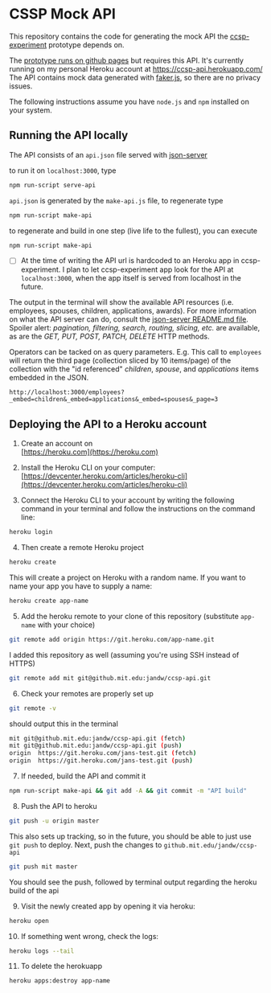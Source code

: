 # CSSP Mock API

This repository contains the code for generating the mock API the [ccsp-experiment](https://github.mit.edu/jandw/ccsp-experiment) prototype depends on.

The [prototype runs on github pages](https://github.mit.edu/pages/jandw/ccsp-experiment/) but requires this API. It's currently running on my personal Heroku account at https://ccsp-api.herokuapp.com/ The API contains mock data generated with [faker.js](https://github.com/Marak/faker.js), so there are no privacy issues.

The following instructions assume you have `node.js` and `npm` installed on your system.

## Running the API locally

The API consists of an `api.json` file served with [json-server](https://github.com/typicode/json-server)

to run it on `localhost:3000`, type
```bash
npm run-script serve-api
```

`api.json` is generated by the `make-api.js` file, to regenerate type
```bash
npm run-script make-api
```

to regenerate and build in one step (live life to the fullest), you can execute
```bash
npm run-script make-api
```

- [ ] At the time of writing the API url is hardcoded to an Heroku app in ccsp-experiment.
I plan to let ccsp-experiment app look for the API at `localhost:3000`, when the app itself is served from localhost in the future.

The output in the terminal will show the available API resources (i.e. employees, spouses, children, applications, awards). For more information on what the API server can do, consult the [json-server README.md file](https://github.com/typicode/json-server). Spoiler alert: _pagination, filtering, search, routing, slicing, etc._ are available, as are the _GET, PUT, POST, PATCH, DELETE_ HTTP methods.

Operators can be tacked on as query parameters. E.g. This call to `employees` will return the third page (collection sliced by 10 items/page) of the collection with the "id referenced" _children_, _spouse_, and _applications_ items embedded in the JSON.

```
http://localhost:3000/employees?_embed=children&_embed=applications&_embed=spouses&_page=3
```


## Deploying the API to a Heroku account

1. Create an account on <br/>[https://heroku.com](https://heroku.com)

2. Install the Heroku CLI on your computer: <br/>[https://devcenter.heroku.com/articles/heroku-cli](https://devcenter.heroku.com/articles/heroku-cli)

3. Connect the Heroku CLI to your account by writing the following command in your terminal and follow the instructions on the command line:
```bash
heroku login
```
4. Then create a remote Heroku project
```bash
heroku create
```
 This will create a project on Heroku with a random name. If you want to name your app you have to supply a name:
```bash
heroku create app-name
```

5. Add the heroku remote to your clone of this repository (substitute `app-name` with your choice)

```bash
git remote add origin https://git.heroku.com/app-name.git
```

I added this repository as well (assuming you're using SSH instead of HTTPS)

```bash
git remote add mit git@github.mit.edu:jandw/ccsp-api.git
```

6. Check your remotes are properly set up

```bash
git remote -v
```

should output this in the terminal
```bash
mit	git@github.mit.edu:jandw/ccsp-api.git (fetch)
mit	git@github.mit.edu:jandw/ccsp-api.git (push)
origin	https://git.heroku.com/jans-test.git (fetch)
origin	https://git.heroku.com/jans-test.git (push)
```

7. If needed, build the API and commit it

```bash
npm run-script make-api && git add -A && git commit -m "API build"
```

8. Push the API to heroku

```bash
git push -u origin master
```
This also sets up tracking, so in the future, you should be able to just use `git push` to deploy. Next, push the changes to `github.mit.edu/jandw/ccsp-api`

```bash
git push mit master
```
You should see the push, followed by terminal output regarding the heroku build of the api

9. Visit the newly created app by opening it via heroku:
```bash
heroku open
```

10. If something went wrong, check the logs:
```bash
heroku logs --tail
```

11. To delete the herokuapp
```bash
heroku apps:destroy app-name
```
